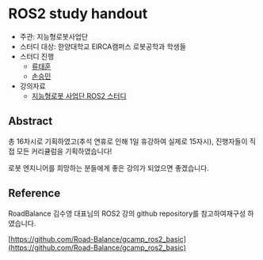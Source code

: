 # ROS2 study handout

- 주관: 지능형로봇사업단
- 스터디 대상: 한양대학교 EIRCA캠퍼스 로봇공학과 학생들
- 스터디 진행
  - [류태훈](https://github.com/taehun-ryu)
  - [손승민](https://github.com/seungmin-son)
- 강의자료
  - [지능형로봇 사업단 ROS2 스터디](https://maddening-pisces-ce1.notion.site/ROS2-fcef348f466f40a8869046262d710e68?pvs=4)
 
## Abstract
총 16차시로 기획하였고(추석 연휴로 인해 1일 휴강하여 실제로 15자시), 진행자들이 직접 모든 커리큘럼을 기획하였습니다!

로봇 엔지니어를 희망하는 분들에게 좋은 강의가 되었으면 좋겠습니다.
 
## Reference

RoadBalance 김수영 대표님의 ROS2 강의 github repository를 참고하여재구성 하였습니다.

[https://github.com/Road-Balance/gcamp_ros2_basic](https://github.com/Road-Balance/gcamp_ros2_basic)
